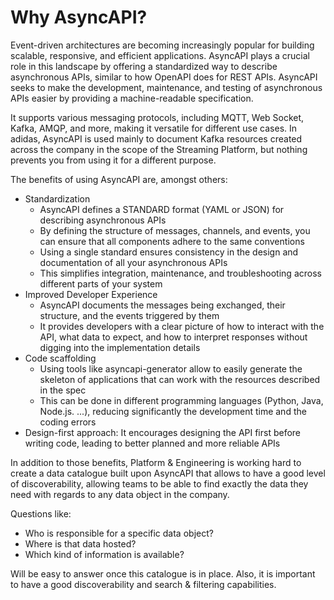 # Why AsyncAPI?

Event-driven architectures are becoming increasingly popular for building scalable, responsive, and efficient applications. AsyncAPI plays a crucial role in this landscape by offering a standardized way to describe asynchronous APIs, similar to how OpenAPI does for REST APIs. AsyncAPI seeks to make the development, maintenance, and testing of asynchronous APIs easier by providing a machine-readable specification.

It supports various messaging protocols, including MQTT, Web Socket, Kafka, AMQP, and more, making it versatile for different use cases. In adidas, AsyncAPI is used mainly to document Kafka resources created across the company in the scope of the Streaming Platform, but nothing prevents you from using it for a different purpose.

The benefits of using AsyncAPI are, amongst others:

* Standardization
  * AsyncAPI defines a STANDARD format (YAML or JSON) for describing asynchronous APIs
  * By defining the structure of messages, channels, and events, you can ensure that all components adhere to the same conventions
  * Using a single standard ensures consistency in the design and documentation of all your asynchronous APIs
  * This simplifies integration, maintenance, and troubleshooting across different parts of your system
* Improved Developer Experience
  * AsyncAPI documents the messages being exchanged, their structure, and the events triggered by them
  * It provides developers with a clear picture of how to interact with the API, what data to expect, and how to interpret responses without digging into the implementation details
* Code scaffolding
  * Using tools like asyncapi-generator allow to easily generate the skeleton of applications that can work with the resources described in the spec
  * This can be done in different programming languages (Python, Java, Node.js. ...), reducing significantly the development time and the coding errors
* Design-first approach: It encourages designing the API first before writing code, leading to better planned and more reliable APIs

In addition to those benefits, Platform & Engineering is working hard to create a data catalogue built upon AsyncAPI that allows to have a good level of discoverability, allowing teams to be able to find exactly the data they need with regards to any data object in the company.

Questions like:

* Who is responsible for a specific data object?
* Where is that data hosted?
* Which kind of information is available?

Will be easy to answer once this catalogue is in place. Also, it is important to have a good discoverability and search & filtering capabilities.
